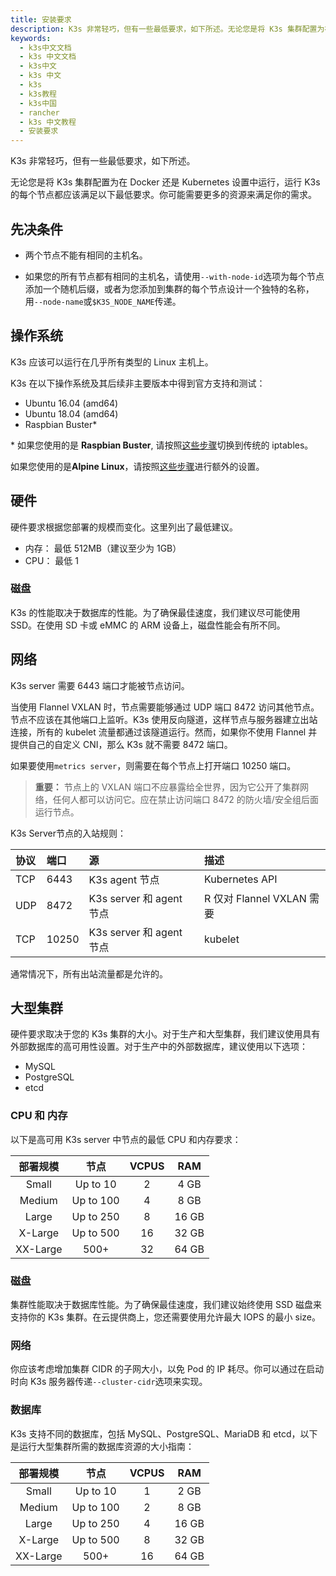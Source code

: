 ```yaml
---
title: 安装要求
description: K3s 非常轻巧，但有一些最低要求，如下所述。无论您是将 K3s 集群配置为在 Docker 还是 Kubernetes 设置中运行，运行 K3s 的每个节点都应该满足以下最低要求。你可能需要更多的资源来满足你的需求。
keywords:
  - k3s中文文档
  - k3s 中文文档
  - k3s中文
  - k3s 中文
  - k3s
  - k3s教程
  - k3s中国
  - rancher
  - k3s 中文教程
  - 安装要求
---
```


K3s 非常轻巧，但有一些最低要求，如下所述。

无论您是将 K3s 集群配置为在 Docker 还是 Kubernetes 设置中运行，运行 K3s 的每个节点都应该满足以下最低要求。你可能需要更多的资源来满足你的需求。

## 先决条件

- 两个节点不能有相同的主机名。

- 如果您的所有节点都有相同的主机名，请使用`--with-node-id`选项为每个节点添加一个随机后缀，或者为您添加到集群的每个节点设计一个独特的名称，用`--node-name`或`$K3S_NODE_NAME`传递。

## 操作系统

K3s 应该可以运行在几乎所有类型的 Linux 主机上。

K3s 在以下操作系统及其后续非主要版本中得到官方支持和测试：

- Ubuntu 16.04 (amd64)
- Ubuntu 18.04 (amd64)
- Raspbian Buster\*

\* 如果您使用的是 **Raspbian Buster**, 请按照[这些步骤](/docs/k3s/advanced/_index#在raspbian-buster上启用旧版的iptables)切换到传统的 iptables。

如果您使用的是**Alpine Linux**，请按照[这些步骤](/docs/k3s/advanced/_index#alpine-linux安装的额外准备工作)进行额外的设置。

## 硬件

硬件要求根据您部署的规模而变化。这里列出了最低建议。

- 内存： 最低 512MB（建议至少为 1GB）
- CPU： 最低 1

### 磁盘

K3s 的性能取决于数据库的性能。为了确保最佳速度，我们建议尽可能使用 SSD。在使用 SD 卡或 eMMC 的 ARM 设备上，磁盘性能会有所不同。

## 网络

K3s server 需要 6443 端口才能被节点访问。

当使用 Flannel VXLAN 时，节点需要能够通过 UDP 端口 8472 访问其他节点。节点不应该在其他端口上监听。K3s 使用反向隧道，这样节点与服务器建立出站连接，所有的 kubelet 流量都通过该隧道运行。然而，如果你不使用 Flannel 并提供自己的自定义 CNI，那么 K3s 就不需要 8472 端口。

如果要使用`metrics server`，则需要在每个节点上打开端口 10250 端口。

> **重要：** 节点上的 VXLAN 端口不应暴露给全世界，因为它公开了集群网络，任何人都可以访问它。应在禁止访问端口 8472 的防火墙/安全组后面运行节点。

<figcaption>K3s Server节点的入站规则：</figcaption>

| 协议 | 端口  | 源                       | 描述                      |
| :--- | :---- | :----------------------- | :------------------------ |
| TCP  | 6443  | K3s agent 节点           | Kubernetes API            |
| UDP  | 8472  | K3s server 和 agent 节点 | R 仅对 Flannel VXLAN 需要 |
| TCP  | 10250 | K3s server 和 agent 节点 | kubelet                   |

通常情况下，所有出站流量都是允许的。

## 大型集群

硬件要求取决于您的 K3s 集群的大小。对于生产和大型集群，我们建议使用具有外部数据库的高可用性设置。对于生产中的外部数据库，建议使用以下选项：

- MySQL
- PostgreSQL
- etcd

### CPU 和 内存

以下是高可用 K3s server 中节点的最低 CPU 和内存要求：

| 部署规模 |   节点    | VCPUS |  RAM  |
| :------: | :-------: | :---: | :---: |
|  Small   | Up to 10  |   2   | 4 GB  |
|  Medium  | Up to 100 |   4   | 8 GB  |
|  Large   | Up to 250 |   8   | 16 GB |
| X-Large  | Up to 500 |  16   | 32 GB |
| XX-Large |   500+    |  32   | 64 GB |

### 磁盘

集群性能取决于数据库性能。为了确保最佳速度，我们建议始终使用 SSD 磁盘来支持你的 K3s 集群。在云提供商上，您还需要使用允许最大 IOPS 的最小 size。

### 网络

你应该考虑增加集群 CIDR 的子网大小，以免 Pod 的 IP 耗尽。你可以通过在启动时向 K3s 服务器传递`--cluster-cidr`选项来实现。

### 数据库

K3s 支持不同的数据库，包括 MySQL、PostgreSQL、MariaDB 和 etcd，以下是运行大型集群所需的数据库资源的大小指南：

| 部署规模 |   节点    | VCPUS |  RAM  |
| :------: | :-------: | :---: | :---: |
|  Small   | Up to 10  |   1   | 2 GB  |
|  Medium  | Up to 100 |   2   | 8 GB  |
|  Large   | Up to 250 |   4   | 16 GB |
| X-Large  | Up to 500 |   8   | 32 GB |
| XX-Large |   500+    |  16   | 64 GB |
